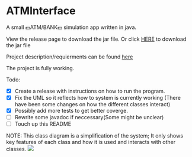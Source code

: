 # ATMInterface
A small :dollar:ATM/BANK:dollar: simulation app written in java.

View the release page to download the jar file. Or click [HERE](https://github.com/Novare-Potential/ATMInterface/tags) to download the jar file

Project description/requierments can be found [here](https://docs.google.com/document/d/1iOUQwnx9qJl4euzYNNb8Taq0tCa4gK1a)

The project is fully working.

Todo:

- [X] Create a release with instructions on how to run the program.
- [X] Fix the UML so it reflects how to system is currently working (There have been some changes on how the different classes interact)
- [X] Possibly add more tests to get better coverge.
- [ ] Rewrite some javadoc if neccessary(Some might be unclear)
- [ ] Touch up this README

NOTE: This class diagram is a simplification of the system; It only shows key features of each class and how it is used and interacts with other classes. 
![](http://www.plantuml.com/plantuml/png/dLN1Sjis4BtZAtPo2LKdwjrjCucTIsVirXr5kTGzGEIIH0q27EpIgiRJVoy0SaM98rrwedRny7RVmmBwJAm33vrLfTL4yAYDWpTr0w_ULD35wC7xlbYfVzM4kDFk9I80FiAMC7ozWo5-wAUSUJ34Fs-Go7Zt2NJ9vXMda2BW1gO0h6-CApOSZ6ioWTCTVe0fqST2Un-gLTwpyzwYTa2cSTl-wgPwiFQtwon9KARm0nVI1etVBA_NvOjkC1DdWQFUhOH9twBsb7sQ2XqhZlbbOm2nZF3EcuJRE0RIbgTmTs3yyozeDRKvC_jG-gxN0SM8CYR3D_o7dqxqpeNabDuWqyWXfUodyUZ6_Csej45Ety9KluVj93CIBZe8g1apRZw6sV_-UYD_31WEyBPGL67loN2XEpyuNYrMzuRRAkZzOldLuFuf-DfOB4vpTzfgLyuv3jfHZK7yOlyXUttEDlILPXJ5WdMubzGvKBm-0PxRFm-K3Dd9J6rECiVPjFcYdMPg4uYBfHs6ldg7XPYRj62eTOdmfUJ8IgUiOgsmp6R-RnklE7RPdqjjRjdOv8yI47mStn8rZQgNK0Oc0_AQKkBT3oad0CacOAQVOt55gVHonSJCbH-x64xWOvo0IZdF2EnxyBKWRk5BlZAZ65qoPJ-1MmGw46CNVmO_DEspoqavUh_x6qjUmwyCXlBAz_l4--xn-_sxirApfbZCWTuHfqAPfCuxtwSEteDCrxurPNkX69JQfMRN4xt5cXD54dSBto9-b_pmpXwWrQwoc1iRXmw8iOVY8RtIFsvCuuP-1SykmX967W02lIoQkycbTvYgLya83xeiaKR-W9Jxc3sJ3dUUsNTnJOxi5kwzOsqSWROsxP0LqFaSSg4UG-t31PQ469K-7hq694B7HjieknJsPvUuEr-XXQIHM3DUR59EAOtASSW8VibchiT_jPMYjLpTw8V58WpE6TUiqisajPL_L50OYoLQfJx7dqDd_mC0)
